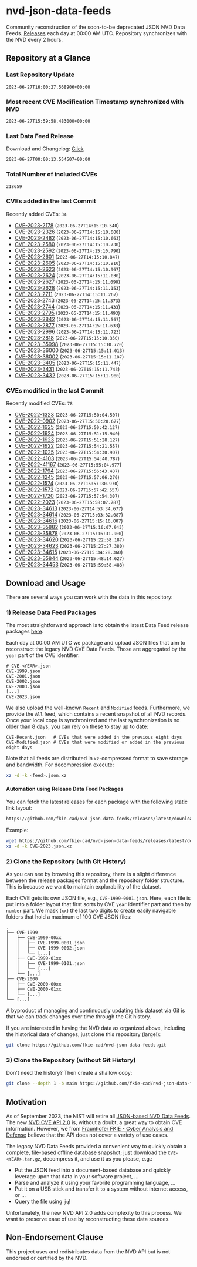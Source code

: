 # nvd-json-data-feeds

Community reconstruction of the soon-to-be deprecated JSON NVD Data Feeds. 
[Releases](https://github.com/fkie-cad/nvd-json-data-feeds/releases/latest) each day at 00:00 AM UTC.
Repository synchronizes with the NVD every 2 hours.

## Repository at a Glance

### Last Repository Update

```plain
2023-06-27T16:00:27.568906+00:00
```

### Most recent CVE Modification Timestamp synchronized with NVD

```plain
2023-06-27T15:59:58.483000+00:00
```

### Last Data Feed Release

Download and Changelog: [Click](https://github.com/fkie-cad/nvd-json-data-feeds/releases/latest)

```plain
2023-06-27T00:00:13.554507+00:00
```

### Total Number of included CVEs

```plain
218659
```

### CVEs added in the last Commit

Recently added CVEs: `34`

* [CVE-2023-2178](CVE-2023/CVE-2023-21xx/CVE-2023-2178.json) (`2023-06-27T14:15:10.540`)
* [CVE-2023-2326](CVE-2023/CVE-2023-23xx/CVE-2023-2326.json) (`2023-06-27T14:15:10.600`)
* [CVE-2023-2482](CVE-2023/CVE-2023-24xx/CVE-2023-2482.json) (`2023-06-27T14:15:10.663`)
* [CVE-2023-2580](CVE-2023/CVE-2023-25xx/CVE-2023-2580.json) (`2023-06-27T14:15:10.730`)
* [CVE-2023-2592](CVE-2023/CVE-2023-25xx/CVE-2023-2592.json) (`2023-06-27T14:15:10.790`)
* [CVE-2023-2601](CVE-2023/CVE-2023-26xx/CVE-2023-2601.json) (`2023-06-27T14:15:10.847`)
* [CVE-2023-2605](CVE-2023/CVE-2023-26xx/CVE-2023-2605.json) (`2023-06-27T14:15:10.910`)
* [CVE-2023-2623](CVE-2023/CVE-2023-26xx/CVE-2023-2623.json) (`2023-06-27T14:15:10.967`)
* [CVE-2023-2624](CVE-2023/CVE-2023-26xx/CVE-2023-2624.json) (`2023-06-27T14:15:11.030`)
* [CVE-2023-2627](CVE-2023/CVE-2023-26xx/CVE-2023-2627.json) (`2023-06-27T14:15:11.090`)
* [CVE-2023-2628](CVE-2023/CVE-2023-26xx/CVE-2023-2628.json) (`2023-06-27T14:15:11.153`)
* [CVE-2023-2711](CVE-2023/CVE-2023-27xx/CVE-2023-2711.json) (`2023-06-27T14:15:11.267`)
* [CVE-2023-2743](CVE-2023/CVE-2023-27xx/CVE-2023-2743.json) (`2023-06-27T14:15:11.373`)
* [CVE-2023-2744](CVE-2023/CVE-2023-27xx/CVE-2023-2744.json) (`2023-06-27T14:15:11.433`)
* [CVE-2023-2795](CVE-2023/CVE-2023-27xx/CVE-2023-2795.json) (`2023-06-27T14:15:11.493`)
* [CVE-2023-2842](CVE-2023/CVE-2023-28xx/CVE-2023-2842.json) (`2023-06-27T14:15:11.567`)
* [CVE-2023-2877](CVE-2023/CVE-2023-28xx/CVE-2023-2877.json) (`2023-06-27T14:15:11.633`)
* [CVE-2023-2996](CVE-2023/CVE-2023-29xx/CVE-2023-2996.json) (`2023-06-27T14:15:11.723`)
* [CVE-2023-2818](CVE-2023/CVE-2023-28xx/CVE-2023-2818.json) (`2023-06-27T15:15:10.350`)
* [CVE-2023-35998](CVE-2023/CVE-2023-359xx/CVE-2023-35998.json) (`2023-06-27T15:15:10.720`)
* [CVE-2023-36000](CVE-2023/CVE-2023-360xx/CVE-2023-36000.json) (`2023-06-27T15:15:11.013`)
* [CVE-2023-36002](CVE-2023/CVE-2023-360xx/CVE-2023-36002.json) (`2023-06-27T15:15:11.187`)
* [CVE-2023-3405](CVE-2023/CVE-2023-34xx/CVE-2023-3405.json) (`2023-06-27T15:15:11.447`)
* [CVE-2023-3431](CVE-2023/CVE-2023-34xx/CVE-2023-3431.json) (`2023-06-27T15:15:11.743`)
* [CVE-2023-3432](CVE-2023/CVE-2023-34xx/CVE-2023-3432.json) (`2023-06-27T15:15:11.980`)


### CVEs modified in the last Commit

Recently modified CVEs: `78`

* [CVE-2022-1323](CVE-2022/CVE-2022-13xx/CVE-2022-1323.json) (`2023-06-27T15:50:04.507`)
* [CVE-2022-0902](CVE-2022/CVE-2022-09xx/CVE-2022-0902.json) (`2023-06-27T15:50:28.677`)
* [CVE-2022-1925](CVE-2022/CVE-2022-19xx/CVE-2022-1925.json) (`2023-06-27T15:50:42.127`)
* [CVE-2022-1924](CVE-2022/CVE-2022-19xx/CVE-2022-1924.json) (`2023-06-27T15:51:15.940`)
* [CVE-2022-1923](CVE-2022/CVE-2022-19xx/CVE-2022-1923.json) (`2023-06-27T15:51:28.127`)
* [CVE-2022-1922](CVE-2022/CVE-2022-19xx/CVE-2022-1922.json) (`2023-06-27T15:54:21.557`)
* [CVE-2022-1025](CVE-2022/CVE-2022-10xx/CVE-2022-1025.json) (`2023-06-27T15:54:30.907`)
* [CVE-2022-4103](CVE-2022/CVE-2022-41xx/CVE-2022-4103.json) (`2023-06-27T15:54:40.787`)
* [CVE-2022-41167](CVE-2022/CVE-2022-411xx/CVE-2022-41167.json) (`2023-06-27T15:55:04.977`)
* [CVE-2022-1794](CVE-2022/CVE-2022-17xx/CVE-2022-1794.json) (`2023-06-27T15:56:43.407`)
* [CVE-2022-1245](CVE-2022/CVE-2022-12xx/CVE-2022-1245.json) (`2023-06-27T15:57:06.270`)
* [CVE-2022-1574](CVE-2022/CVE-2022-15xx/CVE-2022-1574.json) (`2023-06-27T15:57:30.970`)
* [CVE-2022-1572](CVE-2022/CVE-2022-15xx/CVE-2022-1572.json) (`2023-06-27T15:57:42.557`)
* [CVE-2022-1720](CVE-2022/CVE-2022-17xx/CVE-2022-1720.json) (`2023-06-27T15:57:54.307`)
* [CVE-2022-2023](CVE-2022/CVE-2022-20xx/CVE-2022-2023.json) (`2023-06-27T15:58:07.787`)
* [CVE-2023-34613](CVE-2023/CVE-2023-346xx/CVE-2023-34613.json) (`2023-06-27T14:53:34.677`)
* [CVE-2023-34614](CVE-2023/CVE-2023-346xx/CVE-2023-34614.json) (`2023-06-27T15:03:32.087`)
* [CVE-2023-34616](CVE-2023/CVE-2023-346xx/CVE-2023-34616.json) (`2023-06-27T15:15:16.007`)
* [CVE-2023-35882](CVE-2023/CVE-2023-358xx/CVE-2023-35882.json) (`2023-06-27T15:16:07.943`)
* [CVE-2023-35878](CVE-2023/CVE-2023-358xx/CVE-2023-35878.json) (`2023-06-27T15:16:31.900`)
* [CVE-2023-34620](CVE-2023/CVE-2023-346xx/CVE-2023-34620.json) (`2023-06-27T15:22:58.187`)
* [CVE-2023-34623](CVE-2023/CVE-2023-346xx/CVE-2023-34623.json) (`2023-06-27T15:27:27.380`)
* [CVE-2023-34615](CVE-2023/CVE-2023-346xx/CVE-2023-34615.json) (`2023-06-27T15:34:28.360`)
* [CVE-2023-35844](CVE-2023/CVE-2023-358xx/CVE-2023-35844.json) (`2023-06-27T15:48:14.627`)
* [CVE-2023-34453](CVE-2023/CVE-2023-344xx/CVE-2023-34453.json) (`2023-06-27T15:59:58.483`)


## Download and Usage

There are several ways you can work with the data in this repository:

### 1) Release Data Feed Packages

The most straightforward approach is to obtain the latest Data Feed release packages [here](https://github.com/fkie-cad/nvd-json-data-feeds/releases/latest).

Each day at 00:00 AM UTC we package and upload JSON files that aim to reconstruct the legacy NVD CVE Data Feeds.
Those are aggregated by the `year` part of the CVE identifier:

```
# CVE-<YEAR>.json
CVE-1999.json
CVE-2001.json
CVE-2002.json
CVE-2003.json
[...]
CVE-2023.json
```

We also upload the well-known `Recent` and `Modified` feeds.
Furthermore, we provide the `All` feed, which contains a recent snapshot of all NVD records.
Once your local copy is synchronized and the last synchronization is no older than 8 days, you can rely on these to stay up to date:

```plain
CVE-Recent.json   # CVEs that were added in the previous eight days
CVE-Modified.json # CVEs that were modified or added in the previous eight days
```

Note that all feeds are distributed in `xz`-compressed format to save storage and bandwidth.
For decompression execute:

```sh
xz -d -k <feed>.json.xz
```


#### Automation using Release Data Feed Packages

You can fetch the latest releases for each package with the following static link layout:

```sh
https://github.com/fkie-cad/nvd-json-data-feeds/releases/latest/download/CVE-<YEAR>.json.xz
```

Example:

```sh
wget https://github.com/fkie-cad/nvd-json-data-feeds/releases/latest/download/CVE-2023.json.xz
xz -d -k CVE-2023.json.xz
```

### 2) Clone the Repository (with Git History)

As you can see by browsing this repository, there is a slight difference between the release packages format and the repository folder structure.
This is because we want to maintain explorability of the dataset.

Each CVE gets its own JSON file, e.g., `CVE-1999-0001.json`.
Here, each file is put into a folder layout that first sorts by CVE `year` identifier part and then by `number` part.
We mask (`xx`) the last two digits to create easily navigable folders that hold a maximum of 100 CVE JSON files:

```plain
.
├── CVE-1999
│   ├── CVE-1999-00xx
│   │   ├── CVE-1999-0001.json
│   │   ├── CVE-1999-0002.json
│   │   └── [...]
│   ├── CVE-1999-01xx
│   │   ├── CVE-1999-0101.json
│   │   └── [...]
│   └── [...]
├── CVE-2000
│   ├── CVE-2000-00xx
│   ├── CVE-2000-01xx
│   └── [...]
└── [...]
```

A byproduct of managing and continuously updating this dataset via Git is that we can track changes over time through the Git history.

If you are interested in having the NVD data as organized above, including the historical data of changes, just clone this repository (large!):

```sh
git clone https://github.com/fkie-cad/nvd-json-data-feeds.git
```

### 3) Clone the Repository (without Git History)

Don't need the history? Then create a shallow copy:

```sh
git clone --depth 1 -b main https://github.com/fkie-cad/nvd-json-data-feeds.git
```

## Motivation

As of September 2023, the NIST will retire all [JSON-based NVD Data Feeds](https://nvd.nist.gov/vuln/data-feeds#divRetirementBanner-1).
The new [NVD CVE API 2.0](https://nvd.nist.gov/developers/vulnerabilities) is, without a doubt, a great way to obtain CVE information.
However, we from [Fraunhofer FKIE - Cyber Analysis and Defense](https://www.fkie.fraunhofer.de/en/departments/cad.html) believe that the API does not cover a variety of use cases.

The legacy NVD Data Feeds provided a convenient way to quickly obtain a complete, file-based offline database snapshot; just download the `CVE-<YEAR>.tar.gz`, decompress it, and use it as you please, e.g.:

* Put the JSON feed into a document-based database and quickly leverage upon that data in your software project, ...
* Parse and analyze it using your favorite programming language, ...
* Put it on a USB stick and transfer it to a system without internet access, or ...
* Query the file using `jq`!

Unfortunately, the new NVD API 2.0 adds complexity to this process.
We want to preserve ease of use by reconstructing these data sources.

## Non-Endorsement Clause

This project uses and redistributes data from the NVD API but is not endorsed or certified by the NVD.